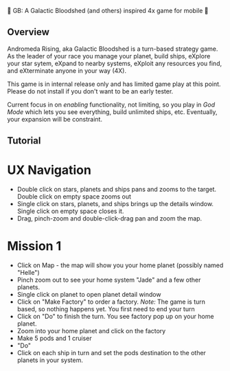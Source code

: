 :tada: GB: A Galactic Bloodshed (and others) inspired 4x game for mobile :tada:

## Overview

Andromeda Rising, aka Galactic Bloodshed is a turn-based strategy game. As the leader of your
race you manage your planet, build ships, eXplore your star sytem, eXpand to nearby systems, eXploit
any resources you find, and eXterminate anyone in your way (4X).

This game is in internal release only and has limited game play at this point. 
Please do not install if you don't want to be an early tester.

Current focus in on _enabling_ functionality, not limiting, so you play in _God Mode_ which lets
you see everything, build unlimited ships, etc. Eventually, your expansion will be constraint.

## Tutorial

# UX Navigation

* Double click on stars, planets and ships pans and zooms to the target. Double click on empty space zooms out
* Single click on stars, planets, and ships brings up the details window. Single click on empty space closes it.
* Drag, pinch-zoom and double-click-drag pan and zoom the map.

# Mission 1
* Click on Map - the map will show you your home planet (possibly named "Helle")
* Pinch zoom out to see your home system "Jade" and a few other planets. 
* Single click on planet to open planet detail window
* Click on "Make Factory" to order a factory. *Note:* The game is turn based, so nothing happens yet. You first need to end your turn
* Click on "Do" to finish the turn. You see factory pop up on your home planet.
* Zoom into your home planet and click on the factory
* Make 5 pods and 1 cruiser
* "Do"
* Click on each ship in turn and set the pods destination to the other planets in your system.


